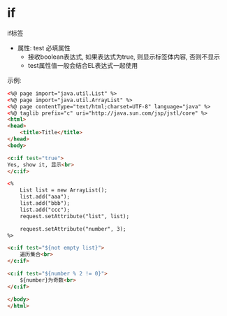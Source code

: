 # if

if标签
- 属性: test 必填属性
  - 接收boolean表达式, 如果表达式为true, 则显示标签体内容, 否则不显示
  - test属性值一般会结合EL表达式一起使用

示例:  

```html
<%@ page import="java.util.List" %>
<%@ page import="java.util.ArrayList" %>
<%@ page contentType="text/html;charset=UTF-8" language="java" %>
<%@ taglib prefix="c" uri="http://java.sun.com/jsp/jstl/core" %>
<html>
<head>
    <title>Title</title>
</head>
<body>

<c:if test="true">
Yes, show it, 显示<br>
</c:if>

<%
    List list = new ArrayList();
    list.add("aaa");
    list.add("bbb");
    list.add("ccc");
    request.setAttribute("list", list);

    request.setAttribute("number", 3);
%>

<c:if test="${not empty list}">
    遍历集合<br>
</c:if>

<c:if test="${number % 2 != 0}">
    ${number}为奇数<br>
</c:if>

</body>
</html>
```